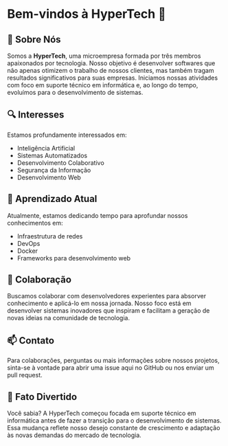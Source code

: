 # Bem-vindos à HyperTech 👋

## 🚀 Sobre Nós
Somos a **HyperTech**, uma microempresa formada por três membros apaixonados por tecnologia. Nosso objetivo é desenvolver softwares que não apenas otimizem o trabalho de nossos clientes, mas também tragam resultados significativos para suas empresas. Iniciamos nossas atividades com foco em suporte técnico em informática e, ao longo do tempo, evoluímos para o desenvolvimento de sistemas.

## 🔍 Interesses
Estamos profundamente interessados em:
- Inteligência Artificial
- Sistemas Automatizados
- Desenvolvimento Colaborativo
- Segurança da Informação
- Desenvolvimento Web

## 🌱 Aprendizado Atual
Atualmente, estamos dedicando tempo para aprofundar nossos conhecimentos em:
- Infraestrutura de redes
- DevOps
- Docker
- Frameworks para desenvolvimento web

## 🤝 Colaboração
Buscamos colaborar com desenvolvedores experientes para absorver conhecimento e aplicá-lo em nossa jornada. Nosso foco está em desenvolver sistemas inovadores que inspiram e facilitam a geração de novas ideias na comunidade de tecnologia.

## 📫 Contato
Para colaborações, perguntas ou mais informações sobre nossos projetos, sinta-se à vontade para abrir uma issue aqui no GitHub ou nos enviar um pull request.

## 📢 Fato Divertido
Você sabia? A HyperTech começou focada em suporte técnico em informática antes de fazer a transição para o desenvolvimento de sistemas. Essa mudança reflete nosso desejo constante de crescimento e adaptação às novas demandas do mercado de tecnologia.
